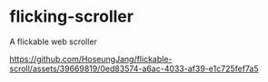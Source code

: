 # flicking-scroller

A flickable web scroller

https://github.com/HoseungJang/flickable-scroll/assets/39669819/0ed83574-a6ac-4033-af39-e1c725fef7a5
